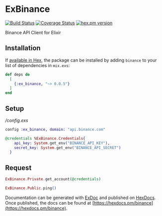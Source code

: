 # ExBinance

[![Build Status](https://github.com/fremantle-capital/ex_binance/workflows/Test/badge.svg?branch=master)](https://github.com/fremantle-capital/ex_binance/actions?query=workflow%3ATest)
[![Coverage Status](https://coveralls.io/repos/github/fremantle-capital/ex_binance/badge.svg?branch=master)](https://coveralls.io/github/fremantle-capital/ex_binance?branch=master)
[![hex.pm version](https://img.shields.io/hexpm/v/ex_binance.svg?style=flat)](https://hex.pm/packages/ex_binance)

Binance API Client for Elixir

## Installation

If [available in Hex](https://hex.pm/docs/publish), the package can be installed
by adding `binance` to your list of dependencies in `mix.exs`:

```elixir
def deps do
  [
    {:ex_binance, "~> 0.0.5"}
  ]
end
```

## Setup

_/config.exs_

```elixir
config :ex_binance, domain: "api.binance.com"
```

```elixir
@credentials %ExBinance.Credentials{
    api_key: System.get_env("BINANCE_API_KEY"),
    secret_key: System.get_env("BINANCE_API_SECRET")
  }
```

## Request

```elixir
ExBinance.Private.get_account(@credentials)
```

```elixir
ExBinance.Public.ping()
```

Documentation can be generated with [ExDoc](https://github.com/elixir-lang/ex_doc)
and published on [HexDocs](https://hexdocs.pm). Once published, the docs can
be found at [https://hexdocs.pm/binance](https://hexdocs.pm/binance).
